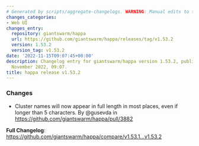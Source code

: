 ```yaml
---
# Generated by scripts/aggregate-changelogs. WARNING: Manual edits to this files will be overwritten.
changes_categories:
- Web UI
changes_entry:
  repository: giantswarm/happa
  url: https://github.com/giantswarm/happa/releases/tag/v1.53.2
  version: 1.53.2
  version_tag: v1.53.2
date: '2022-11-15T09:07:45+00:00'
description: Changelog entry for giantswarm/happa version 1.53.2, published on 15
  November 2022, 09:07.
title: happa release v1.53.2
---
```


### Changes

* Cluster names will now appear in full length in most places, even if longer than 5 characters. By @gusevda in https://github.com/giantswarm/happa/pull/3882

**Full Changelog**: https://github.com/giantswarm/happa/compare/v1.53.1...v1.53.2
